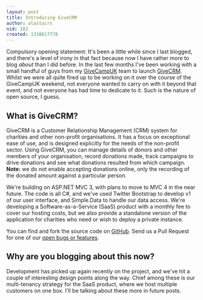 ```yaml
---
layout: post
title: Introducing GiveCRM
author: alastairs
nid: 182
created: 1338817778
---
```

Compulsory opening statement: It's been a little while since I last blogged, and there's a level of irony in that fact because now I have rather more to blog *about* than I did before.  In the last few months I've been working with a small handful of guys from my [GiveCampUK](http://www.givecamp.org.uk/) team to launch [GiveCRM](http://www.givecrm.org.uk/).  Whilst we were all quite fired up to be working on it over the course of the GiveCampUK weekend, not everyone wanted to carry on with it beyond that event, and not everyone has had time to dedicate to it.  Such is the nature of open source, I guess.  
<!--break-->
## What is GiveCRM?
 
GiveCRM is a Customer Relationship Management (CRM) system for charities and other non-profit organisations.  It has a focus on exceptional ease of use, and is designed explicitly for the needs of the non-profit sector.  Using GiveCRM, you can manage details of donors and other members of your organisation, record donations made, track campaigns to drive donations and see what donations resulted from which campaign.  **Note:** we do not enable accepting donations online, only the recording of the donated amount against a particular person.

We're building on ASP.NET MVC 3, with plans to move to MVC 4 in the near future.  The code is all C#, and we've used Twitter Bootstrap to develop v1 of our user interface, and Simple.Data to handle our data access.  We're developing a Software-as-a-Service (SaaS) product with a monthly fee to cover our hosting costs, but we also provide a standalone version of the application for charities who need or wish to deploy a private instance.  

You can find and fork the source code on [GitHub](http://www.github.com/givecampuk/givecrm/).  Send us a Pull Request for one of our [open bugs or features](http://www.github.com/givecampuk/givecrm/issues).

## Why are you blogging about this now?

Development has picked up again recently on the project, and we've hit a couple of interesting design points along the way.  Chief among these is our multi-tenancy strategy for the SaaS product, where we host multiple customers on one box.  I'll be talking about these more in future posts.  
